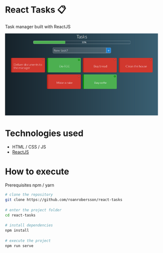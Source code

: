 # React Tasks :clipboard:

Task manager built with ReactJS

![Main](https://raw.githubusercontent.com/roanrobersson/assets/master/react-tasks/main.png)

# Technologies used
- HTML / CSS / JS
- [ReactJS](https://reactjs.org/ "ReactJS site")

# How to execute

Prerequisites npm / yarn

```bash
# clone the repository
git clone https://github.com/roanrobersson/react-tasks

# enter the project folder
cd react-tasks

# install dependencies
npm install

# execute the project
npm run serve